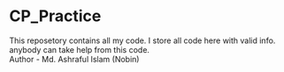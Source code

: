 # CP_Practice

This reposetory contains all my code. I store all code here with valid info. anybody can take help from this code.
<br/>
Author - Md. Ashraful Islam (Nobin)
